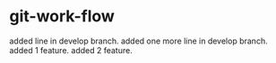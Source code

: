 # git-work-flow
added line in develop branch.
added one more line in develop branch.
added 1 feature.
added 2 feature.

